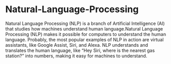# Natural-Language-Processing
Natural Language Processing (NLP) is a branch of Artificial Intelligence (AI) that studies how machines understand human language.Natural Language Processing (NLP) makes it possible for computers to understand the human language.  Probably, the most popular examples of NLP in action are virtual assistants, like Google Assist, Siri, and Alexa. NLP understands and translates the human language, like “Hey Siri, where is the nearest gas station?” into numbers, making it easy for machines to understand.
